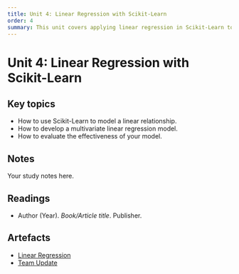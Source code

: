 ```yaml
---
title: Unit 4: Linear Regression with Scikit-Learn
order: 4
summary: This unit covers applying linear regression in Scikit-Learn to model both simple and multiple variable relationships.
---
```


# Unit 4: Linear Regression with Scikit-Learn

## Key topics
- How to use Scikit-Learn to model a linear relationship.
- How to develop a multivariate linear regression model.
- How to evaluate the effectiveness of your model.

## Notes
Your study notes here.

## Readings
- Author (Year). *Book/Article title*. Publisher.

## Artefacts
- [Linear Regression](../../artefacts/module-3/unit-04-lin-reg-activity-notebook.ipynb)
- [Team Update](../../artefacts/module-3/unit-04-team-update.pdf)